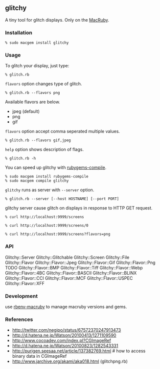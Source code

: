 glitchy
-------

A tiny tool for glitch displays. Only on the [MacRuby](http://macruby.org).

### Installation

    % sudo macgem install glitchy

### Usage

To glitch your display, just type:

    % glitch.rb

`flavors` option changes type of glitch.

    % glitch.rb --flavors png

Available flavors are below.

- jpeg (default)
- png
- gif

`flavors` option accept comma seperated multiple values.

    % glitch.rb --flavors gif,jpeg

`help` option shows description of flags.

    % glitch.rb -h

You can speed up glitchy with [rubygems-compile](https://github.com/ferrous26/rubygems-compile).

    % sudo macgem install rubygems-compile
    % sudo macgem compile glitchy

`glitchy` runs as server with `--server` option.

    % glitch.rb --server [--host HOSTNAME] [--port PORT]

glitchy server cause glitch on displays in response to HTTP GET request.

    % curl http://localhost:9999/screens
    
    % curl http://localhost:9999/screens/0
    
    % curl http://localhost:9999/screens?flavors=png

### API

Glitchy::Server
Glitchy::Glitchable
  Glitchy::Screen
  Glitchy::File
Glitchy::Flavor
  Glitchy::Flavor::Jpeg
  Glitchy::Flavor::Gif
  Glitchy::Flavor::Png
  TODO
  Glitchy::Flavor::BMP
  Glitchy::Flavor::Tiff
  Glitchy::Flavor::Webp
  Glitchy::Flavor::4BC
  Glitchy::Flavor::BASCII
  Glitchy::Flavor::BLINX
  Glitchy::Flavor::CCI
  Glitchy::Flavor::MCF
  Glitchy::Flavor::USPEC
  Glitchy::Flavor::XFF

### Development

use [rbenv-macruby](https://github.com/brettg/rbenv-macruby) to manage macruby versions and gems.

### References

- http://twitter.com/negipo/status/67572370247913473
- http://d.hatena.ne.jp/Watson/20100413/1271109590
- http://www.cocoadev.com/index.pl?CGImageRef
- http://d.hatena.ne.jp/Watson/20100823/1282543331
- http://purigen.seesaa.net/article/137382769.html # how to access binary data in CGImageRef
- http://www.jarchive.org/akami/aka018.html (glitchpng.rb)

